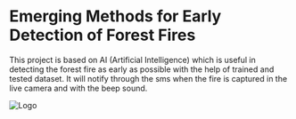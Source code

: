 

# Emerging Methods for Early Detection of Forest Fires 

This project is based on AI (Artificial Intelligence) which is useful in detecting the forest fire as early as possible with the help of trained and tested dataset. It will notify through the sms when the fire is captured in the live camera and with the beep sound. 

![Logo](https://timmarongroup.com/wp-content/uploads/2020/05/ibm-logo.png)


